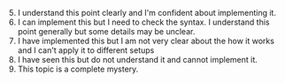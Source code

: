 5. I understand this point clearly and I'm confident about implementing it. 
4. I can implement this but I need to check the syntax. I understand this point generally but some details may be unclear.
3. I have implemented this but I am not very clear about the how it works and I can't apply it to different setups
2. I have seen this but do not understand it and cannot implement it. 
1. This topic is a complete mystery. 